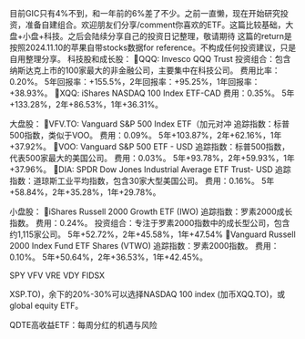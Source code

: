 目前GIC只有4%不到，和一年前的6%差了不少。之前一直懒，现在开始研究投资，准备自建组合。欢迎朋友们分享/comment你喜欢的ETF。这篇比较基础，大盘+小盘+科技。之后会陆续分享自己的投资日记整理，敬请期待 这篇的return是按照2024.11.10的苹果自带stocks数据for reference。不构成任何投资建议，只是自用整理分享。
科技股和成长股：
💚QQQ: Invesco QQQ Trust
投资组合：包含纳斯达克上市的100家最大的非金融公司，主要集中在科技公司。
费用比率：0.20%。
5年回报率：+155.5%，2年回报率：+95.25%，1年回报率：+38.93%。
💚XQQ: iShares NASDAQ 100 Index ETF-CAD
费用：0.35%。
5年+133.28%，2年+86.53%，1年+36.31%。
	
大盘股：
💚VFV.TO: Vanguard S&P 500 Index ETF（加元对冲
追踪指数：标普500指数，类似于VOO。
费用：0.09%。
5年+103.87%，2年+62.16%，1年+37.92%。
💚VOO: Vanguard S&P 500 ETF - USD
追踪指数：标普500指数，代表500家最大的美国公司。
费用：0.03%。
5年+93.78%，2年+59.93%，1年+37.96%。
💚DIA: SPDR Dow Jones Industrial Average ETF Trust- USD
追踪指数：道琼斯工业平均指数，包含30家大型美国公司。
费用：0.16%。
5年+58.84%，2年+35.28%，1年+29.78%。
	
小盘股：
💚iShares Russell 2000 Growth ETF (IWO)
追踪指数：罗素2000成长指数。
费用：0.24%。
投资组合：专注于罗素2000指数中的成长型公司，包含约1,115家公司。
5年+52.72%，2年+45.58%，1年+47.54%
💚Vanguard Russell 2000 Index Fund ETF Shares (VTWO)
追踪指数：罗素2000指数。
费用：0.10%。
5年+50.64%，2年+36.53%，1年+42.45%。

SPY
VFV
VRE
VDY
FIDSX

XSP.TO)，余下的20%-30%可以选择NASDAQ 100 index (加币XQQ.TO)，或global equity ETF。

QDTE高收益ETF：每周分红的机遇与风险